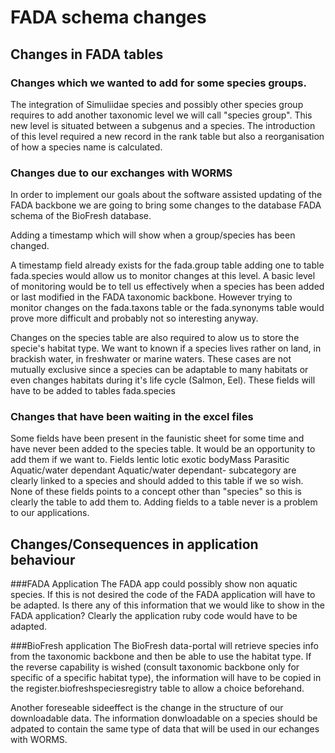 # FADA schema changes

## Changes in FADA tables
### Changes which we wanted to add for some species groups.
The integration of Simuliidae species and possibly other species group requires to add another taxonomic level we will call "species group".
This new level is situated between a subgenus and a species.
The introduction of this level required a new record in the rank table but also a reorganisation of how a species name is calculated.
### Changes due to our exchanges with WORMS
In order to implement our goals about the software assisted updating of the FADA backbone we are going to bring some changes to the database FADA schema of the BioFresh database.

Adding a timestamp which will show when a group/species has been changed.

A timestamp field already exists for the 
fada.group table
adding one to table
fada.species 
would allow us to monitor changes at this level.
A basic level of monitoring would be to tell us effectively when a species has been added or last modified in the FADA taxonomic backbone.
However trying to monitor changes on the fada.taxons table or the fada.synonyms table would prove more difficult and probably not so interesting anyway.

Changes on the species table are also required to alow us to store the specie's habitat type.
We want to known if a species lives rather on land, in brackish water, in freshwater or marine waters. 
These cases are not mutually exclusive since a species can be adaptable to many habitats or even changes habitats during it's life cycle (Salmon, Eel).
These fields will have to be added to tables 
fada.species 
### Changes that have been waiting in the excel files
Some fields have been present in the faunistic sheet for some time and have never been added to the species table.
It would be an opportunity to add them if we want to.
Fields
lentic
lotic
exotic
bodyMass
Parasitic
Aquatic/water dependant
Aquatic/water dependant- subcategory
are clearly linked to a species and should added to this table if we so wish.
None of these fields points to a concept other than "species" so this is clearly the table to add them to.
Adding fields to a table never is a problem to our applications.

## Changes/Consequences in application behaviour
###FADA Application
The FADA app could possibly show non aquatic species. 
If this is not desired the code of the FADA application will have to be adapted.
Is there any of this information that we would like to show in the FADA application?
Clearly the application ruby code would have to be adapted.

###BioFresh application
The BioFresh data-portal will retrieve species info from the taxonomic backbone and then be able to use the habitat type.
If the reverse capability is wished (consult taxonomic backbone only for specific of a specific habitat type), the information will have to be copied in the 
register.biofreshspeciesregistry table to allow a choice beforehand.

Another foreseable sideeffect is the change in the structure of our downloadable data. The information donwloadable on a species should be adpated to contain the same type of data that will be used in our echanges with WORMS.



